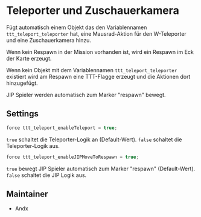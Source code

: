# Teleporter und Zuschauerkamera

Fügt automatisch einem Objekt das den Variablennamen `ttt_teleport_teleporter` hat, eine Mausrad-Aktion für den W-Teleporter und eine Zuschauerkamera hinzu.

Wenn kein Respawn in der Mission vorhanden ist, wird ein Respawn im Eck der Karte erzeugt.

Wenn kein Objekt mit dem Variablennamen `ttt_teleport_teleporter` existiert wird am Respawn eine TTT-Flagge erzeugt und die Aktionen dort hinzugefügt.

JIP Spieler werden automatisch zum Marker "respawn" bewegt.

## Settings

```c++
force ttt_teleport_enableTeleport = true;
```

`true` schaltet die Teleporter-Logik an (Default-Wert).
`false` schaltet die Teleporter-Logik aus.

```c++
force ttt_teleport_enableJIPMoveToRespawn = true;
```

`true` bewegt JIP Spieler automatisch zum Marker "respawn" (Default-Wert).
`false` schaltet die JIP Logik aus.

## Maintainer

- Andx
